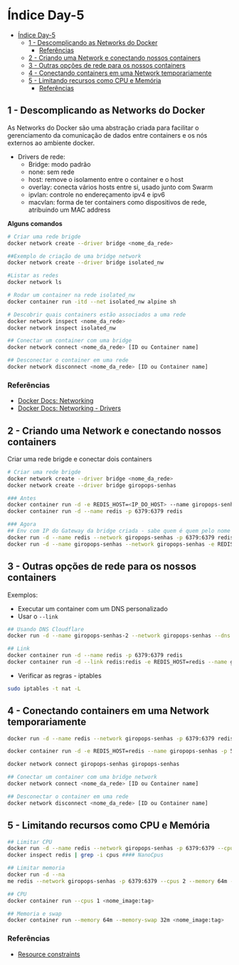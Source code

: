 # Índice Day-5
- [Índice Day-5](#índice-day-5)
  - [1 - Descomplicando as Networks do Docker](#1---descomplicando-as-networks-do-docker)
    - [Referências](#referências)
  - [2 - Criando uma Network e conectando nossos containers](#2---criando-uma-network-e-conectando-nossos-containers)
  - [3 - Outras opções de rede para os nossos containers](#3---outras-opções-de-rede-para-os-nossos-containers)
  - [4 - Conectando containers em uma Network temporariamente](#4---conectando-containers-em-uma-network-temporariamente)
  - [5 - Limitando recursos como CPU e Memória](#5---limitando-recursos-como-cpu-e-memória)
    - [Referências](#referências-1)


## 1 - Descomplicando as Networks do Docker

As Networks do Docker são uma abstração criada para facilitar o gerenciamento da comunicação de dados entre containers e os nós externos ao ambiente docker.

- Drivers de rede:
  - Bridge: modo padrão
  - none: sem rede
  - host: remove o isolamento entre o container e o host
  - overlay: conecta vários hosts entre si, usado junto com Swarm
  - ipvlan: controle no endereçamento ipv4 e ipv6
  - macvlan: forma de ter containers como dispositivos de rede, atribuindo um MAC address

**Alguns comandos**
```bash
# Criar uma rede brigde
docker network create --driver bridge <nome_da_rede>

##Exemplo de criação de uma bridge network
docker network create --driver bridge isolated_nw

#Listar as redes
docker network ls

# Rodar um container na rede isolated_nw
docker container run -itd --net isolated_nw alpine sh

# Descobrir quais containers estão associados a uma rede
docker network inspect <nome_da_rede>
docker network inspect isolated_nw

## Conectar um container com uma bridge
docker network connect <nome_da_rede> [ID ou Container name]

## Desconectar o container em uma rede
docker network disconnect <nome_da_rede> [ID ou Container name]
```

### Referências
- [Docker Docs: Networking](https://docs.docker.com/reference/cli/docker/network/)
- [Docker Docs: Networking - Drivers](https://docs.docker.com/engine/network/drivers/)

## 2 - Criando uma Network e conectando nossos containers

Criar uma rede brigde e conectar dois containers

```bash
# Criar uma rede brigde
docker network create --driver bridge <nome_da_rede>
docker network create --driver bridge giropops-senhas

### Antes
docker container run -d -e REDIS_HOST=<IP_DO_HOST> --name giropops-senhas -p 5000:5000 giropops-senhas:1.0
docker container run -d --name redis -p 6379:6379 redis

### Agora
## Env com IP do Gateway da bridge criada - sabe quem é quem pelo nome do container (sem necessidade de IP)
docker run -d --name redis --network giropops-senhas -p 6379:6379 redis
docker run -d --name giropops-senhas --network giropops-senhas -e REDIS_HOST=redis -p 5000:5000 giropops-senha-test
```

## 3 - Outras opções de rede para os nossos containers

Exemplos:
- Executar um container com um DNS personalizado
- Usar o ``--link``

```bash
## Usando DNS Cloudflare
docker run -d --name giropops-senhas-2 --network giropops-senhas --dns 1.1.1.1 giropops-senha-test

## Link
docker container run -d --name redis -p 6379:6379 redis
docker container run -d --link redis:redis -e REDIS_HOST=redis --name giropops-senhas -p 5000:5000 giropops-senha-test
```

- Verificar as regras - iptables

```bash
sudo iptables -t nat -L
```

## 4 - Conectando containers em uma Network temporariamente

```bash
docker run -d --name redis --network giropops-senhas -p 6379:6379 redis

docker container run -d -e REDIS_HOST=redis --name giropops-senhas -p 5000:5000 giropops-senha-test

docker network connect giropops-senhas giropops-senhas 

## Conectar um container com uma bridge network
docker network connect <nome_da_rede> [ID ou Container name]

## Desconectar o container em uma rede
docker network disconnect <nome_da_rede> [ID ou Container name]
```

## 5 - Limitando recursos como CPU e Memória

```bash
## Limitar CPU
docker run -d --name redis --network giropops-senhas -p 6379:6379 --cpus 1 redis
docker inspect redis | grep -i cpus #### NanoCpus

## Limitar memoria
docker run -d --na
me redis --network giropops-senhas -p 6379:6379 --cpus 2 --memory 64m --memory-swap 128m redis

## CPU
docker container run --cpus 1 <nome_image:tag>

## Memoria e swap
docker container run --memory 64m --memory-swap 32m <nome_image:tag>
```

### Referências
- [Resource constraints](https://docs.docker.com/engine/containers/resource_constraints/)
